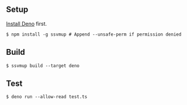 
## Setup

[Install Deno](https://deno.land/manual/getting_started/installation) first.

```
$ npm install -g ssvmup # Append --unsafe-perm if permission denied
```

## Build

```
$ ssvmup build --target deno
```

## Test

```
$ deno run --allow-read test.ts
```
